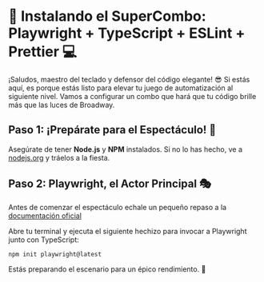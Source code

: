# 🚀 Instalando el SuperCombo: Playwright + TypeScript + ESLint + Prettier 💻

¡Saludos, maestro del teclado y defensor del código elegante! 😎 Si estás aquí, es porque estás listo para elevar tu juego de automatización al siguiente nivel. Vamos a configurar un combo que hará que tu código brille más que las luces de Broadway.
## Paso 1: ¡Prepárate para el Espectáculo! 🌟

Asegúrate de tener **Node.js** y **NPM** instalados. Si no lo has hecho, ve a [nodejs.org](https://nodejs.org/) y tráelos a la fiesta.

## Paso 2: Playwright, el Actor Principal 🎭

Antes de comenzar el espectáculo echale un pequeño repaso a la [documentación oficial](https://playwright.dev/docs/intro)

Abre tu terminal y ejecuta el siguiente hechizo para invocar a Playwright junto con TypeScript:

`npm init playwright@latest`

Estás preparando el escenario para un épico rendimiento. 🚀